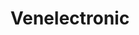 ---
title: "Venelectronic"
url: /caracas/venelectronic-av-francisco-de-miranda/
shop: Elektronik
---